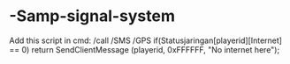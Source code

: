 # -Samp-signal-system
Add this script in cmd: /call /SMS /GPS
if(Statusjaringan[playerid][Internet] == 0) return SendClientMessage (playerid, 0xFFFFFF, "No internet here");
